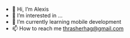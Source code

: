 - 👋 Hi, I’m Alexis
- 👀 I’m interested in ...
- 🌱 I’m currently learning mobile development
- 📫 How to reach me thrasherhag@gmail.com

<!---
Drob143/Drob143 is a ✨ special ✨ repository because its `README.md` (this file) appears on your GitHub profile.
You can click the Preview link to take a look at your changes.
--->
